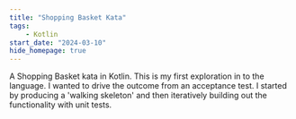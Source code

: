 ```yaml
---
title: "Shopping Basket Kata"
tags:
    - Kotlin
start_date: "2024-03-10"
hide_homepage: true
---
```


A Shopping Basket kata in Kotlin. This is my first exploration in to the language. I wanted to drive the outcome from an acceptance test. I started by producing a 'walking skeleton' and then iteratively building out the functionality with unit tests. 

